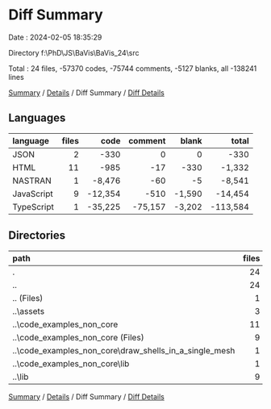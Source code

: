 # Diff Summary

Date : 2024-02-05 18:35:29

Directory f:\\PhD\\JS\\BaVis\\BaVis_24\\src

Total : 24 files,  -57370 codes, -75744 comments, -5127 blanks, all -138241 lines

[Summary](results.md) / [Details](details.md) / Diff Summary / [Diff Details](diff-details.md)

## Languages
| language | files | code | comment | blank | total |
| :--- | ---: | ---: | ---: | ---: | ---: |
| JSON | 2 | -330 | 0 | 0 | -330 |
| HTML | 11 | -985 | -17 | -330 | -1,332 |
| NASTRAN | 1 | -8,476 | -60 | -5 | -8,541 |
| JavaScript | 9 | -12,354 | -510 | -1,590 | -14,454 |
| TypeScript | 1 | -35,225 | -75,157 | -3,202 | -113,584 |

## Directories
| path | files | code | comment | blank | total |
| :--- | ---: | ---: | ---: | ---: | ---: |
| . | 24 | -57,370 | -75,744 | -5,127 | -138,241 |
| .. | 24 | -57,370 | -75,744 | -5,127 | -138,241 |
| .. (Files) | 1 | -88 | -10 | -41 | -139 |
| ..\\assets | 3 | -8,806 | -60 | -5 | -8,871 |
| ..\\code_examples_non_core | 11 | -3,728 | -255 | -1,084 | -5,067 |
| ..\\code_examples_non_core (Files) | 9 | -831 | -7 | -267 | -1,105 |
| ..\\code_examples_non_core\\draw_shells_in_a_single_mesh | 1 | -66 | 0 | -22 | -88 |
| ..\\code_examples_non_core\\lib | 1 | -2,831 | -248 | -795 | -3,874 |
| ..\\lib | 9 | -44,748 | -75,419 | -3,997 | -124,164 |

[Summary](results.md) / [Details](details.md) / Diff Summary / [Diff Details](diff-details.md)